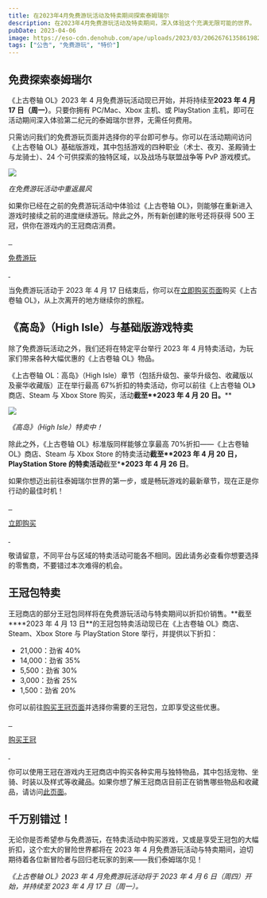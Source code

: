 ```yaml
---
title: 在2023年4月免费游玩活动及特卖期间探索泰姆瑞尔
description: 在2023年4月免费游玩活动及特卖期间，深入体验这个充满无限可能的世界。
pubDate: 2023-04-06
image: https://eso-cdn.denohub.com/ape/uploads/2023/03/20626761358619821177de6ee60e84e0.jpg
tags: ["公告", "免费游玩", "特价"]
---
```


## 免费探索泰姆瑞尔

《上古卷轴 OL》2023 年 4 月免费游玩活动现已开始，并将持续至**2023 年 4 月 17 日（周一）**。只要你拥有 PC/Mac、Xbox
主机、或 PlayStation 主机，即可在活动期间深入体验第二纪元的泰姆瑞尔世界，无需任何费用。

只需访问我们的免费游玩页面并选择你的平台即可参与。你可以在活动期间访问《上古卷轴
OL》基础版游戏，其中包括游戏的四种职业（术士、夜刃、圣殿骑士与龙骑士）、24 个可供探索的独特区域，以及战场与联盟战争等
PvP 游戏模式。

![](https://eso-cdn.denohub.com/ape/uploads/2023/03/68d380996b69bd3acd432c9f555caa41.jpg)

<p class="text-gray-500 text-sm text-center"><i>在免费游玩活动中重返晨风</i></p>

如果你已经在之前的免费游玩活动中体验过《上古卷轴
OL》，则能够在重新进入游戏时接续之前的进度继续游玩。除此之外，所有新创建的账号还将获得 500
王冠，供你在游戏内的王冠商店消费。

[![]() ![]() ![]()](/cn/freeplay)

[免费游玩](/cn/freeplay)

[![]() ![]()](/cn/freeplay)

当免费游玩活动于 2023 年 4 月 17
日结束后，你可以在[立即购买页面](https://www.elderscrollsonline.com/cn/joinus)购买《上古卷轴
OL》，从上次离开的地方继续你的旅程。

## 《高岛》（High Isle）与基础版游戏特卖

除了免费游玩活动之外，我们还将在特定平台举行 2023 年 4 月特卖活动，为玩家们带来各种大幅优惠的《上古卷轴 OL》物品。

《上古卷轴 OL：高岛》（High Isle）章节（包括升级包、豪华升级包、收藏版以及豪华收藏版）正在举行最高
67%折扣的特卖活动，你可以前往《上古卷轴 OL》商店、Steam 与 Xbox Store 购买，活动**截至\*\***2023 年 4 月 20 日**。**\*\*

![](https://eso-cdn.denohub.com/ape/uploads/2022/03/0ec0aba047ca22c16ad153de135b9dcf.jpg)

<p class="text-gray-500 text-sm text-center"><i>《高岛》（High Isle）特卖中！</i></p>

除此之外，《上古卷轴 OL》标准版同样能够立享最高 70%折扣——《上古卷轴 OL》商店、Steam 与 Xbox Store
的特卖活动**截至\*\***2023 年 4 月 20 日**，PlayStation Store 的特卖活动**截至\***\*2023 年 4 月 26 日**。

如果你想迈出前往泰姆瑞尔世界的第一步，或是畅玩游戏的最新章节，现在正是你行动的最佳时机！

[![]() ![]() ![]()](/cn/buynow)

[立即购买](/cn/buynow)

[![]() ![]()](/cn/buynow)

敬请留意，不同平台与区域的特卖活动可能各不相同。因此请务必查看你想要选择的零售商，不要错过本次难得的机会。

## 王冠包特卖

王冠商店的部分王冠包同样将在免费游玩活动与特卖期间以折扣价销售。**截至\*\***2023 年 4 月 13
日\*\*的王冠包特卖活动现已在《上古卷轴 OL》商店、Steam、Xbox Store 与 PlayStation Store 举行，并提供以下折扣：

- 21,000：劲省 40%
- 14,000：劲省 35%
- 5,500：劲省 30%
- 3,000：劲省 25%
- 1,500：劲省 20%

你可以前往[购买王冠页面](https://www.elderscrollsonline.com/cn/crowns)并选择你需要的王冠包，立即享受这些优惠。

[![]() ![]() ![]()](/cn/buycrowns)

[购买王冠](/cn/buycrowns)

[![]() ![]()](/cn/buycrowns)

你可以使用王冠在游戏内王冠商店中购买各种实用与独特物品，其中包括宠物、坐骑、时装以及样式等收藏品。如果你想了解王冠商店目前正在销售哪些物品和收藏品，请访问[此页面](https://www.elderscrollsonline.com/cn/crownstore)。

## 千万别错过！

无论你是否希望参与免费游玩，在特卖活动中购买游戏，又或是享受王冠包的大幅折扣，这个宏大的冒险世界都将在 2023 年 4
月免费游玩活动与特卖期间，迫切期待着各位新冒险者与回归老玩家的到来——我们泰姆瑞尔见！

_《上古卷轴 OL》2023 年 4 月免费游玩活动将于 2023 年 4 月 6 日（周四）开始，并持续至 2023 年 4 月 17 日（周一）。_

